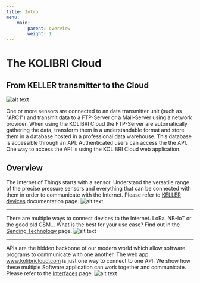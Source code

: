```yaml
---
title: Intro
menu:
    main:
        parent: overview
        weight: 1
---
```


# The KOLIBRI Cloud

## From KELLER transmitter to the Cloud

![alt text](../img/ArcArchitecture.png "Architecture Overview")

One or more sensors are connected to an data transmitter unit (such as "ARC1") and transmit data to a FTP-Server or a Mail-Server using a network provider. When using the KOLIBRI Cloud the FTP-Server are automatically gathering the data, transform them in a understandable format and store them in a database hosted in a professional data warehouse. This database is accessible through an API. Authenticated users can access the the API. One way to access the API is using the KOLIBRI Cloud web application.

## Overview

The Internet of Things starts with a sensor. Understand the versatile range of the precise pressure sensors and everything that can be connected with them in order to communicate with the Internet. Please refer to [KELLER devices](/keller-devices/) documentation page.
![alt text](../img/ArcArchitecture_1.png "Devices Overview")

---

There are multiple ways to connect devices to the Internet. LoRa, NB-IoT or the good old GSM... What is the best for your use case? Find out in the [Sending Technology](/sending-technology/) page.
![alt text](../img/ArcArchitecture_3.png "Interfaces Overview")

---

APIs are the hidden backbone of our modern world which allow software programs to communicate with one another. The web app www.kolibricloud.com is just one way to connect to one API. We show how these multiple Software application can work together and communicate. Please refer to the [Interfaces](/cloud-interfaces/) page.
![alt text](../img/ArcArchitecture_2.png "Interface Overview")
